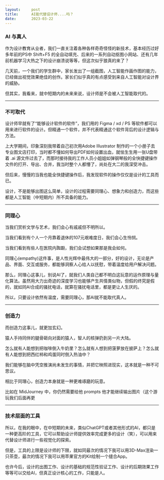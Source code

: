 ```yaml
---
layout:     post
title:      AI能代替设计师....吗？
date:       2023-03-22
---
```


### AI 与真人

作为设计教育从业者，我们一直关注着各种各样奇奇怪怪的新技术，基本经历过好多年前的PS中 Shift+F5 的全自动填充、后来的一系列自动抠图小网站、还有几年前机器学习大热之下的设计崩溃说等等，但这次似乎狼真的来了？

几天前，一个我们的学生群中，家长发出了一组截图，人工智能作画作图的能力，已经做出视觉效果绝佳的创作。家长们似乎真的有点感受到来自人工智能对设计界的威胁。

但其实，我看来，就中短期内的未来来说，设计师是不会被人工智能取代的。

---

### 不可取代  

设计师早就有了“能够设计软件的软件”，我们用的 Figma / xd / PS  等软件都可以用来进行软件的设计。但精通一个软件，并不代表精通这个软件背后的设计逻辑与方法。

上大学期间，印象深刻我带着自己初次用Adobe Illustrator 制作的一个小册子去专业图文店打印，当时都不懂如何导出PDF如何设置出血，就怯生生用一张U盘带着 .ai 源文件过去了，而那时接待我的工作人员小姐姐如弹钢琴般的全快捷键操作文件的打开、导出、合并，我当时整个人都懵了，尚处在大二的我深受冲击。

但后来，慢慢的当我也能全快捷键操作后，我发现软件的操作仅仅是设计的工具而已。

设计，不是能够出图这么简单，设计的过程需要同理心、想象力和创造力，而这些都是人工智能（中短期内）所不具备的能力。

---

### 同理心  

当我们赏析文学与艺术，我们会心有戚戚但不明所以。

当我们看到有个人一个月靠着退休的107元艰难度日，我们会心生怜悯。

当我们看到有些人在医院内踟蹰，我们会试想如果那是我会如何。

同理心(empathy)这件事，是人性光辉中最伟大的一部分，好的设计，无论是产品、界面、交互或服务，都能够洞察人心给人以抚慰，带着温度给用户解决问题。

那么，同理心这事儿，别说AI了，就我们人类自己都不明白这玩意的运作原理与量化算法。虽然用大力出奇迹的深度学习也能够产生共情类似物，但假的终究是假的，就如同AI合成的骚扰电话，就算在骚扰电话里，都是更让人生厌的。

所以，只要设计依然有温度，需要同理心，那AI就不能取代真人。



---

### 创造力

而创造力这事儿，就更加玄幻。

猿人手持同伴的腿骨砸向对面的猿人，智人的核弹扔到另一片大陆。

怎么就有人能想到把咖啡倒入牛奶里？怎么就有人想到把菠萝放在披萨上？怎么就有人能想到把西红柿和鸡蛋同时倒入热油中？

我们能够在脑中凭空推演尚未发生的事情，并把它映照进现实，这本就是一种不可思议。

相比于同理心，创造力本身就是一种更难琢磨的玩意。

比如在 MidJourney 中，你仍然需要给他 prompts 他才能继续输出图片（这个游玩我们后面再更


---


### 技术层面的工具  

所以，在我的眼中，在中短期的未来，类似ChatGPT或者其他形式的AI，都只是一种更高阶的工具，它可以帮助设计师提供效率完成更多的设计（笑），可以用来代替设计师进行一些视觉化的探索。

但是，工具的上限是设计师的下限，就如同最次的情况下我可以用3D-Max渲染一只茶壶，最次的情况下我可以用苹果官方的Kit绘制一个缝合App。

也许今后，设计的出图工作、设计的基础的规范性验证工作、设计的后期效果工作等等可以交给AI，但真正设计核心的工作，只能是人。
